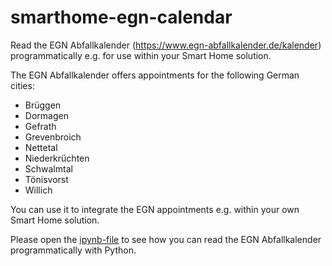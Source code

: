 # smarthome-egn-calendar
Read the EGN Abfallkalender (https://www.egn-abfallkalender.de/kalender) programmatically e.g. for use within your Smart Home solution.

The EGN Abfallkalender offers appointments for the following German cities:
- Brüggen
- Dormagen
- Gefrath
- Grevenbroich
- Nettetal
- Niederkrüchten
- Schwalmtal
- Tönisvorst
- Willich

You can use it to integrate the EGN appointments e.g. within your own Smart Home solution.

Please open the [ipynb-file](https://github.com/anjakuchenbecker/smarthome-egn-calendar/blob/master/Read_EGN_Abfallkalender_Programmatically_With_Python.ipynb) to see how you can read the EGN Abfallkalender programmatically with Python.
